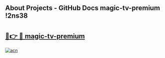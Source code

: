 ## About Projects - GitHub Docs magic-tv-premium !2ns38

# <h2><a href="https://andorid.site?title=magic-tv-premium&ref=14PRO">🔗👉 🔴 magic-tv-premium</a></h2>

[![acn](https://github.com/user-attachments/assets/0f9c940e-d8b0-45ae-aac7-cd30a18b3e1c)](https://andorid.site?title=magic-tv-premium&ref=14PRO)

